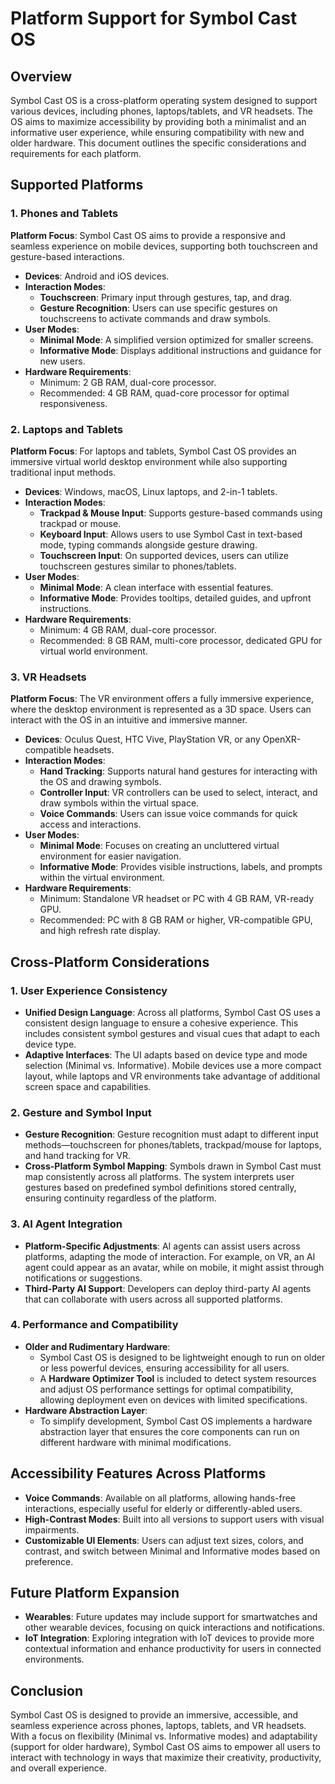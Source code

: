 # Platform Support for Symbol Cast OS
<!-- Information on supported platforms and hardware optimizations -->
## Overview
Symbol Cast OS is a cross-platform operating system designed to support various devices, including phones, laptops/tablets, and VR headsets. The OS aims to maximize accessibility by providing both a minimalist and an informative user experience, while ensuring compatibility with new and older hardware. This document outlines the specific considerations and requirements for each platform.

## Supported Platforms

### 1. Phones and Tablets
**Platform Focus**: Symbol Cast OS aims to provide a responsive and seamless experience on mobile devices, supporting both touchscreen and gesture-based interactions.

- **Devices**: Android and iOS devices.
- **Interaction Modes**:
  - **Touchscreen**: Primary input through gestures, tap, and drag.
  - **Gesture Recognition**: Users can use specific gestures on touchscreens to activate commands and draw symbols.
- **User Modes**:
  - **Minimal Mode**: A simplified version optimized for smaller screens.
  - **Informative Mode**: Displays additional instructions and guidance for new users.
- **Hardware Requirements**:
  - Minimum: 2 GB RAM, dual-core processor.
  - Recommended: 4 GB RAM, quad-core processor for optimal responsiveness.

### 2. Laptops and Tablets
**Platform Focus**: For laptops and tablets, Symbol Cast OS provides an immersive virtual world desktop environment while also supporting traditional input methods.

- **Devices**: Windows, macOS, Linux laptops, and 2-in-1 tablets.
- **Interaction Modes**:
  - **Trackpad & Mouse Input**: Supports gesture-based commands using trackpad or mouse.
  - **Keyboard Input**: Allows users to use Symbol Cast in text-based mode, typing commands alongside gesture drawing.
  - **Touchscreen Input**: On supported devices, users can utilize touchscreen gestures similar to phones/tablets.
- **User Modes**:
  - **Minimal Mode**: A clean interface with essential features.
  - **Informative Mode**: Provides tooltips, detailed guides, and upfront instructions.
- **Hardware Requirements**:
  - Minimum: 4 GB RAM, dual-core processor.
  - Recommended: 8 GB RAM, multi-core processor, dedicated GPU for virtual world environment.

### 3. VR Headsets
**Platform Focus**: The VR environment offers a fully immersive experience, where the desktop environment is represented as a 3D space. Users can interact with the OS in an intuitive and immersive manner.

- **Devices**: Oculus Quest, HTC Vive, PlayStation VR, or any OpenXR-compatible headsets.
- **Interaction Modes**:
  - **Hand Tracking**: Supports natural hand gestures for interacting with the OS and drawing symbols.
  - **Controller Input**: VR controllers can be used to select, interact, and draw symbols within the virtual space.
  - **Voice Commands**: Users can issue voice commands for quick access and interactions.
- **User Modes**:
  - **Minimal Mode**: Focuses on creating an uncluttered virtual environment for easier navigation.
  - **Informative Mode**: Provides visible instructions, labels, and prompts within the virtual environment.
- **Hardware Requirements**:
  - Minimum: Standalone VR headset or PC with 4 GB RAM, VR-ready GPU.
  - Recommended: PC with 8 GB RAM or higher, VR-compatible GPU, and high refresh rate display.

## Cross-Platform Considerations

### 1. User Experience Consistency
- **Unified Design Language**: Across all platforms, Symbol Cast OS uses a consistent design language to ensure a cohesive experience. This includes consistent symbol gestures and visual cues that adapt to each device type.
- **Adaptive Interfaces**: The UI adapts based on device type and mode selection (Minimal vs. Informative). Mobile devices use a more compact layout, while laptops and VR environments take advantage of additional screen space and capabilities.

### 2. Gesture and Symbol Input
- **Gesture Recognition**: Gesture recognition must adapt to different input methods—touchscreen for phones/tablets, trackpad/mouse for laptops, and hand tracking for VR.
- **Cross-Platform Symbol Mapping**: Symbols drawn in Symbol Cast must map consistently across all platforms. The system interprets user gestures based on predefined symbol definitions stored centrally, ensuring continuity regardless of the platform.

### 3. AI Agent Integration
- **Platform-Specific Adjustments**: AI agents can assist users across platforms, adapting the mode of interaction. For example, on VR, an AI agent could appear as an avatar, while on mobile, it might assist through notifications or suggestions.
- **Third-Party AI Support**: Developers can deploy third-party AI agents that can collaborate with users across all supported platforms.

### 4. Performance and Compatibility
- **Older and Rudimentary Hardware**:
  - Symbol Cast OS is designed to be lightweight enough to run on older or less powerful devices, ensuring accessibility for all users.
  - A **Hardware Optimizer Tool** is included to detect system resources and adjust OS performance settings for optimal compatibility, allowing deployment even on devices with limited specifications.
- **Hardware Abstraction Layer**:
  - To simplify development, Symbol Cast OS implements a hardware abstraction layer that ensures the core components can run on different hardware with minimal modifications.

## Accessibility Features Across Platforms
- **Voice Commands**: Available on all platforms, allowing hands-free interactions, especially useful for elderly or differently-abled users.
- **High-Contrast Modes**: Built into all versions to support users with visual impairments.
- **Customizable UI Elements**: Users can adjust text sizes, colors, and contrast, and switch between Minimal and Informative modes based on preference.

## Future Platform Expansion
- **Wearables**: Future updates may include support for smartwatches and other wearable devices, focusing on quick interactions and notifications.
- **IoT Integration**: Exploring integration with IoT devices to provide more contextual information and enhance productivity for users in connected environments.

## Conclusion
Symbol Cast OS is designed to provide an immersive, accessible, and seamless experience across phones, laptops, tablets, and VR headsets. With a focus on flexibility (Minimal vs. Informative modes) and adaptability (support for older hardware), Symbol Cast OS aims to empower all users to interact with technology in ways that maximize their creativity, productivity, and overall experience.

